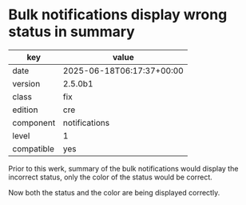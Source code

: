 [//]: # (werk v2)
# Bulk notifications display wrong status in summary

key        | value
---------- | ---
date       | 2025-06-18T06:17:37+00:00
version    | 2.5.0b1
class      | fix
edition    | cre
component  | notifications
level      | 1
compatible | yes

Prior to this werk, summary of the bulk notifications would display
the incorrect status, only the color of the status would be correct.

Now both the status and the color are being displayed correctly.

